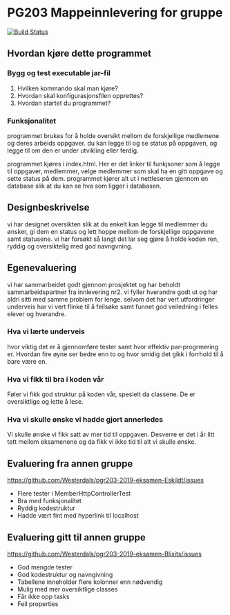 # PG203 Mappeinnlevering for gruppe <wiseflow gruppenummer>

[![Build Status](https://travis-ci.com/Westerdals/pgr203-2019-eksamen-Eskildt.svg?token=kJFcNHhzWvBZwFqYC9qq&branch=master)](https://travis-ci.com/Westerdals/pgr203-2019-eksamen-Eskildt)

## Hvordan kjøre dette programmet

### Bygg og test executable jar-fil

1. Hvilken kommando skal man kjøre?
2. Hvordan skal konfigurasjonsfilen opprettes?
3. Hvordan startet du programmet?

### Funksjonalitet

programmet brukes for å holde oversikt mellom de forskjellige medlemene og deres arbeids oppgaver. 
du kan legge til og se status på oppgaven, og legge til om den er under utvikling eller ferdig.

programmet kjøres i index.html. Her er det linker til funkjsoner som å legge til oppgaver, medlemmer, velge medlemmer som
skal ha en gitt oppgave og sette status på dem.
programmet kjører alt ut i nettleseren gjennom en database slik at du kan se hva som ligger i databasen. 


## Designbeskrivelse

vi har designet oversikten slik at du enkelt kan legge til medlemmer du ønsker, gi dem en status 
og lett hoppe mellom de forskjellige oppgavene samt statusene. 
vi har forsøkt så langt det lar seg gjøre å holde koden ren, ryddig og oversiktelig med god navngvning.


## Egenevaluering
vi har sammarbeidet godt gjennom prosjektet og har beholdt sammarbeidspartner fra innlevering nr2.
vi fyller hverandre godt ut og har aldri sitti med samme problem for lenge. 
selvom det har vert utfordringer underveis har vi vert flinke til å feilsøke samt funnet god veiledning 
i felles elever og hverandre.


### Hva vi lærte underveis
hvor viktig det er å gjennomføre tester samt hvor effektiv par-progrmering er. 
Hvordan fire øyne ser bedre enn to og hvor smidig det gikk i forrhold til å bare være en. 

### Hva vi fikk til bra i koden vår
Føler vi fikk god struktur på koden vår, spesielt da classene. De er oversiktlige og lette å lese.

### Hva vi skulle ønske vi hadde gjort annerledes
Vi skulle ønske vi fikk satt av mer tid til oppgaven. Desverre er det i år litt tett mellom eksamenene og da fikk vi ikke tid til alt vi skulle ønske.

## Evaluering fra annen gruppe
https://github.com/Westerdals/pgr203-2019-eksamen-Eskildt/issues

* Flere tester i MemberHttpControllerTest
* Bra med funksjonalitet
* Ryddig kodestruktur
* Hadde vært fint med hyperlink til localhost

## Evaluering gitt til annen gruppe
https://github.com/Westerdals/pgr203-2019-eksamen-Blixits/issues

* God mengde tester
* God kodestruktur og navngivning
* Tabellene inneholder flere kolonner enn nødvendig
* Mulig med mer oversiktlige classes
* Får ikke opp tasks
* Feil properties
